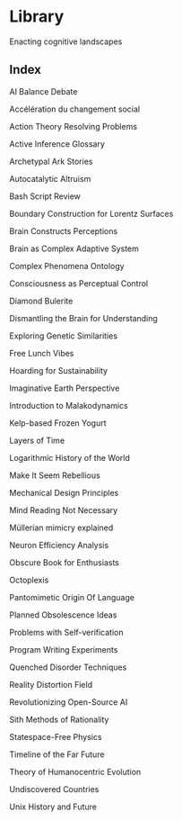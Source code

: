 # Library 

Enacting cognitive landscapes

## Index

AI Balance Debate  

Accélération du changement social  

Action Theory Resolving Problems  

Active Inference Glossary  

Archetypal Ark Stories  

Autocatalytic Altruism

Bash Script Review

Boundary Construction for Lorentz Surfaces  

Brain Constructs Perceptions  

Brain as Complex Adaptive System  

Complex Phenomena Ontology  

Consciousness as Perceptual Control  

Diamond Bulerite  

Dismantling the Brain for Understanding  

Exploring Genetic Similarities  

Free Lunch Vibes  

Hoarding for Sustainability  

Imaginative Earth Perspective  

Introduction to Malakodynamics  

Kelp-based Frozen Yogurt  

Layers of Time  

Logarithmic History of the World  

Make It Seem Rebellious  

Mechanical Design Principles  

Mind Reading Not Necessary  

Müllerian mimicry explained  

Neuron Efficiency Analysis  

Obscure Book for Enthusiasts  

Octoplexis  

Pantomimetic Origin Of Language  

Planned Obsolescence Ideas  

Problems with Self-verification  

Program Writing Experiments  

Quenched Disorder Techniques  

Reality Distortion Field  

Revolutionizing Open-Source AI  

Sith Methods of Rationality  

Statespace-Free Physics  

Timeline of the Far Future  

Theory of Humanocentric Evolution

Undiscovered Countries  

Unix History and Future
